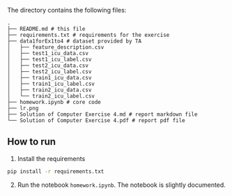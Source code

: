 The directory contains the following files:

```
.
├── README.md # this file
├── requirements.txt # requirements for the exercise
├── data1forEx1to4 # dataset provided by TA
│   ├── feature_description.csv
│   ├── test1_icu_data.csv
│   ├── test1_icu_label.csv
│   ├── test2_icu_data.csv
│   ├── test2_icu_label.csv
│   ├── train1_icu_data.csv
│   ├── train1_icu_label.csv
│   ├── train2_icu_data.csv
│   └── train2_icu_label.csv
├── homework.ipynb # core code
├── lr.png 
├── Solution of Computer Exercise 4.md # report markdown file
└── Solution of Computer Exercise 4.pdf # report pdf file
```

## How to run

1. Install the requirements

```bash
pip install -r requirements.txt
```

2. Run the notebook `homework.ipynb`. The notebook is slightly documented.
